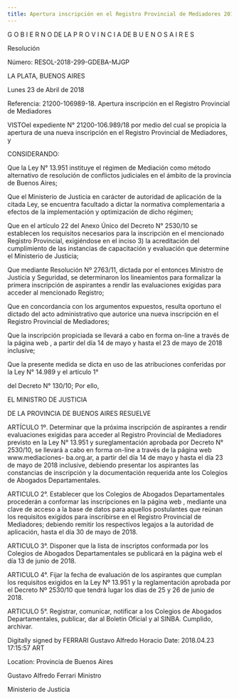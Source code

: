 ```yaml
---
title: Apertura inscripción en el Registro Provincial de Mediadores 2018
---
```







G O B I E R N O DE LA P R O V I N C I A DE B U E N O S A I R E S 

Resolución

Número: RESOL-2018-299-GDEBA-MJGP

LA PLATA, BUENOS AIRES



Lunes 23 de Abril de 2018







Referencia: 21200-106989-18. Apertura inscripción en el Registro Provincial de Mediadores











VISTOel expediente N° 21200-106.989/18 por medio del cual se propicia la apertura de una nueva inscripción en el Registro Provincial de Mediadores, y



















CONSIDERANDO:







Que la Ley N° 13.951 instituye el régimen de Mediación como método alternativo de resolución de conflictos judiciales en el ámbito de la provincia de Buenos Aires;







Que el Ministerio  de Justicia en carácter de autoridad de aplicación de la citada Ley, se encuentra facultado a dictar la normativa complementaria a efectos de la implementación y optimización de dicho régimen;







Que en el artículo 22 del Anexo Único  del Decreto N° 2530/10 se establecen los requisitos necesarios para  la inscripción en el mencionado Registro Provincial, exigiéndose en el inciso 3) la acreditación del cumplimiento de las instancias de capacitación y evaluación que determine el Ministerio de Justicia;







Que mediante Resolución Nº 2763/11, dictada por el entonces Ministro de Justicia y Seguridad, se determinaron los lineamientos para formalizar la primera inscripción de aspirantes a rendir las evaluaciones exigidas para acceder al mencionado Registro;







Que en concordancia con los argumentos expuestos, resulta oportuno el dictado del acto administrativo que autorice una nueva inscripción en el Registro Provincial de Mediadores;







Que la inscripción propiciada se llevará a cabo en forma on-line a través de la página web  , a partir del día 14 de mayo y hasta el 23 de mayo de 2018 inclusive;







Que la presente medida se dicta en uso de las atribuciones conferidas por la Ley N° 14.989 y el artículo 1°





del Decreto N° 130/10; Por ello,



















EL MINISTRO DE JUSTICIA



DE LA PROVINCIA DE BUENOS AIRES RESUELVE















ARTÍCULO 1º. Determinar que la próxima inscripción de aspirantes a rendir evaluaciones exigidas para acceder al Registro Provincial de Mediadores previsto en  la  Ley N° 13.951 y sureglamentación aprobada por Decreto N° 2530/10, se llevará a cabo en forma on-line a través de la página web www.mediaciones- ba.org.ar, a partir del día 14 de mayo y hasta el día 23 de mayo de 2018 inclusive, debiendo presentar los aspirantes las constancias de inscripción y la documentación requerida ante los Colegios de Abogados Departamentales.



















ARTICULO 2°. Establecer que los Colegios de Abogados Departamentales procederán a conformar las inscripciones en la página web , mediante una clave de acceso  a  la base  de datos para aquellos postulantes que reúnan los requisitos exigidos para inscribirse en el Registro Provincial  de Mediadores; debiendo remitir los respectivos legajos a la autoridad de  aplicación,  hasta el día 30 de  mayo de 2018.



















ARTICULO 3°. Disponer que la lista de inscriptos conformada por los Colegios de Abogados Departamentales se publicará en la página web el día 13 de junio de 2018.



















ARTICULO 4°. Fijar la fecha de evaluación de los aspirantes que  cumplan  los requisitos exigidos en la Ley Nº 13.951 y la reglamentación aprobada por el Decreto Nº 2530/10 que tendrá lugar los días de 25 y 26 de junio de 2018.



















ARTICULO 5°. Registrar, comunicar, notificar a los Colegios  de  Abogados  Departamentales, publicar, dar al Boletín Oficial y al SINBA. Cumplido, archivar.





























Digitally signed by FERRARI Gustavo Alfredo Horacio Date: 2018.04.23 17:15:57 ART



Location: Provincia de Buenos Aires



Gustavo Alfredo Ferrari Ministro



Ministerio de Justicia

